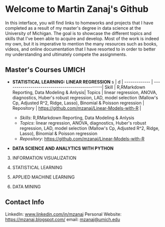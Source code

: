 # Welcome to Martin Zanaj's Github 

In this interface, you will find links to homeworks and projects that I have completed as a result of my master's degree in data science at the University of Michigan. The goal is to showcase the different topics and skills that I've been able to acquire and develop. Most of the work is indeed my own, but it is imperative to mention the many resources such as books, videos, and online documentation that I have resorted to in order to better my understanding and ultimately compete the assignments.  

## Master's Courses UMICH

-  **STATISTICAL LEARNING: LINEAR REGRESSION**
    s         |                d                                |
------------- | ------------------------------------------------|
Skill         |   R,RMarkdown Reporting, Data Modeling & Anlysis|
Topics        | linear regression, ANOVA, diagnostics, Huber's robust regression, LAD, model selection (Mallow's Cp, Adjusted R^2, Ridge, Lasso), Binomial & Poisson regression  |
Repository    | https://github.com/mzanaj/Linear-Models-with-R |


     - *Skills*: R,RMarkdown Reporting, Data Modeling & Anlysis
     - *Topics*: linear regression, ANOVA, diagnostics, Huber's robust regression, LAD, model selection (Mallow's Cp, Adjusted R^2, Ridge, Lasso), Binomial & Poisson regression
     - *Repository*: https://github.com/mzanaj/Linear-Models-with-R

  
-    **DATA SCIENCE AND ANALYTICS WITH PYTHON**
  
  
  3. INFORMATION VISUALIZATION
  
  
  4. STATISTICAL LEARNING 
  
  
  5. APPLIED MACHINE LEARNING
  
  
  6. DATA MINING 


## Contact Info
LinkedIn: www.linkedin.com/in/mzanaj
Personal Website: https://mzanaj.blogspot.com/ 
email: mzanaj@umich.edu 
